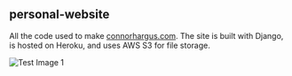 ## personal-website
All the code used to make [connorhargus.com](https://www.connorhargus.com). The site is built with Django, is hosted on Heroku, and uses AWS S3 for file storage.

![Test Image 1](docs/screenshot.png)